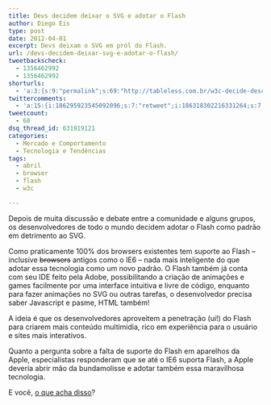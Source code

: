 ```yaml
---
title: Devs decidem deixar o SVG e adotar o Flash
author: Diego Eis
type: post
date: 2012-04-01
excerpt: Devs deixam o SVG em pról do Flash.
url: /devs-decidem-deixar-svg-e-adotar-o-flash/
tweetbackscheck:
  - 1356462992
  - 1356462992
shorturls:
  - 'a:3:{s:9:"permalink";s:69:"http://tableless.com.br/w3c-decide-descontinuar-svg-e-adotar-o-flash/";s:7:"tinyurl";s:26:"http://tinyurl.com/bpb6qn4";s:4:"isgd";s:19:"http://is.gd/WKSe1x";}'
twittercomments:
  - 'a:15:{i:186295923545092096;s:7:"retweet";i:186318302216331264;s:7:"retweet";i:186297485973655552;s:7:"retweet";i:186291692821938176;s:7:"retweet";i:186288960539078657;s:7:"retweet";i:186288365623181312;s:7:"retweet";i:186287832023838721;s:7:"retweet";i:186287165146279937;s:7:"retweet";i:187088007684304896;s:7:"retweet";i:186787699775111168;s:7:"retweet";i:186318911296385024;s:7:"retweet";i:186313366682349568;s:7:"retweet";i:186290097702973440;s:7:"retweet";i:186289889631944704;s:7:"retweet";i:186288202670288897;s:7:"retweet";}'
tweetcount:
  - 68
dsq_thread_id: 631919121
categories:
  - Mercado e Comportamento
  - Tecnologia e Tendências
tags:
  - abril
  - browser
  - flash
  - w3c

---
```

Depois de muita discussão e debate entre a comunidade e alguns grupos, os desenvolvedores de todo o mundo decidem adotar o Flash como padrão em detrimento ao SVG. 

Como praticamente 100% dos browsers existentes tem suporte ao Flash &#8211; inclusive <del>browsers</del> antigos como o IE6 &#8211; nada mais inteligente do que adotar essa tecnologia como um novo padrão. O Flash também já conta com seu IDE feito pela Adobe, possibilitando a criação de animações e games facilmente por uma interface intuitiva e livre de código, enquanto para fazer animações no SVG ou outras tarefas, o desenvolvedor precisa saber Javascript e pasme, HTML também!

A ideia é que os desenvolvedores aproveitem a penetração (ui!) do Flash para criarem mais conteúdo multimidia, rico em experiência para o usuário e sites mais interativos.

Quanto a pergunta sobre a falta de suporte do Flash em aparelhos da Apple, especialistas responderam que se até o IE6 suporta Flash, a Apple deveria abrir mão da bundamolisse e adotar também essa maravilhosa tecnologia.

E você, [o que acha disso][1]?

 [1]: http://en.wikipedia.org/wiki/April_Fools'_Day